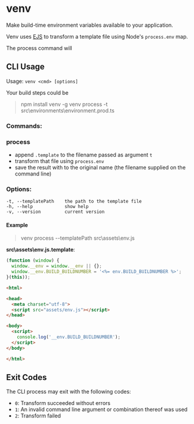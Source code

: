 # venv

Make build-time environment variables available to your application.

Venv uses [EJS](https://ejs.co) to transform a template file using Node's `process.env` map.

The process command will 

## CLI Usage

Usage: `venv <cmd> [options]`

Your build steps could be

> npm install venv -g
> venv process -t src\environments\environment.prod.ts

### Commands:

### process

 - append `.template` to the filename passed as argument `t`
 - transform that file using `process.env`
 - save the result with to the original name (the filename supplied on the command line) 

### Options:

```
-t, --templatePath    the path to the template file
-h, --help            show help
-v, --version         current version
```

#### Example

> venv process --templatePath src\assets\env.js

__src\assets\env.js.template__:
```javascript
(function (window) {
  window.__env = window.__env || {};
  window.__env.BUILD_BUILDNUMBER = '<%= env.BUILD_BUILDNUMBER %>';
}(this));
```

```html
<html>

<head>
  <meta charset="utf-8">
  <script src="assets/env.js"></script>
</head>

<body>
  <script>
    console.log('__env.BUILD_BUILDNUMBER');
  </script>
</body>

</html>
```

## Exit Codes

The CLI process may exit with the following codes:

- `0`: Transform succeeded without errors
- `1`: An invalid command line argument or combination thereof was used
- `2`: Transform failed
